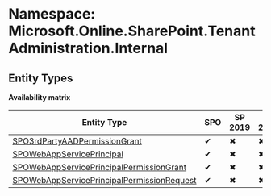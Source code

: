 # Namespace: Microsoft.Online.SharePoint.TenantAdministration.Internal

## Entity Types

**Availability matrix**

Entity Type | SPO | SP 2019 | SP 2016 | SP 2013
----------|-----|---------|---------|--------
[SPO3rdPartyAADPermissionGrant](./EntityTypes/SPO3rdPartyAADPermissionGrant.md) | ✔ | ✖ | ✖ | ✖
[SPOWebAppServicePrincipal](./EntityTypes/SPOWebAppServicePrincipal.md) | ✔ | ✖ | ✖ | ✖
[SPOWebAppServicePrincipalPermissionGrant](./EntityTypes/SPOWebAppServicePrincipalPermissionGrant.md) | ✔ | ✖ | ✖ | ✖
[SPOWebAppServicePrincipalPermissionRequest](./EntityTypes/SPOWebAppServicePrincipalPermissionRequest.md) | ✔ | ✖ | ✖ | ✖
